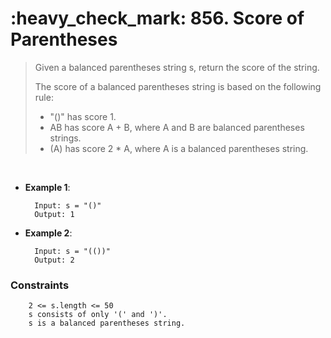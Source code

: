 <h1>:heavy_check_mark: 856. Score of Parentheses</h1>
<blockquote>
Given a balanced parentheses string s, return the score of the string.

The score of a balanced parentheses string is based on the following rule:

* "()" has score 1.
* AB has score A + B, where A and B are balanced parentheses strings.
* (A) has score 2 * A, where A is a balanced parentheses string.
</blockquote><br>

* **Example 1**:<br>

        Input: s = "()"
        Output: 1
      
* **Example 2**:<br>

        Input: s = "(())"
        Output: 2


### **Constraints**

        2 <= s.length <= 50
        s consists of only '(' and ')'.
        s is a balanced parentheses string.